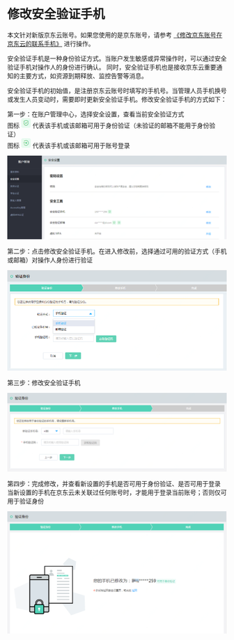 # 修改安全验证手机

本文针对新版京东云账号。如果您使用的是京东账号，请参考 [《修改京东账号在京东云的联系手机》](../../../documentation/User-Service/Account-Management/Change-The-Phone-Number.md) 进行操作。

安全验证手机是一种身份验证方式。当账户发生敏感或异常操作时，可以通过安全验证手机对操作人的身份进行确认。
同时，安全验证手机也是接收京东云重要通知的主要方式，如资源到期释放、监控告警等消息。

安全验证手机的初始值，是注册京东云账号时填写的手机号。当管理人员手机换号或发生人员变动时，需要即时更新安全验证手机。修改安全验证手机的方式如下：

第一步：在账户管理中心，选择安全设置，查看当前安全验证方式</br>
图标 ![](../../../image/User/Account%20Management/Change%20your%20phone%20number/可用于验证.png) 代表该手机或该邮箱可用于身份验证（未验证的邮箱不能用于身份验证）</br>
图标 ![](../../../image/User/Account%20Management/Change%20your%20phone%20number/可用于登录.png) 代表该手机或该邮箱可用于账号登录

![](../../../image/User/Account%20Management/Change%20your%20phone%20number/新安全设置.png)

第二步：点击修改安全验证手机。在进入修改前，选择通过可用的验证方式（手机或邮箱）对操作人身份进行验证

![](../../../image/User/Account%20Management/Change%20your%20phone%20number/新验证身份.PNG)

第三步：修改安全验证手机

![](../../../image/User/Account%20Management/Change%20your%20phone%20number/新设置手机.png)

第四步：完成修改，并查看新设置的手机是否可用于身份验证、是否可用于登录</br>
当新设置的手机在京东云未关联过任何账号时，才能用于登录当前账号；否则仅可用于验证身份

![](../../../image/User/Account%20Management/Change%20your%20phone%20number/新完成修改.png)
